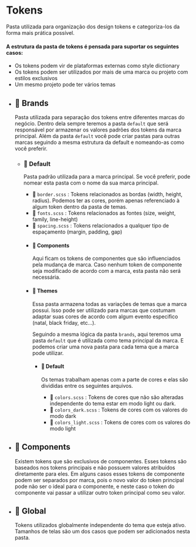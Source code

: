 # Tokens

Pasta utilizada para organização dos design tokens e categoriza-los da forma mais prática possível.

#### A estrutura da pasta de tokens é pensada para suportar os seguintes casos:

- Os tokens podem vir de plataformas externas como style dictionary
- Os tokens podem ser utilizados por mais de uma marca ou projeto com estilos exclusivos
- Um mesmo projeto pode ter vários temas

* ## 📂 Brands
    Pasta utilizada para separação dos tokens entre diferentes marcas do negócio. Dentro dela sempre teremos a pasta `default` que será responsável por armazenar os valores padrões dos tokens da marca principal. Além da pasta `default` você pode criar pastas para outras marcas seguindo a mesma estrutura da default e nomeando-as como você preferir.

    * ### 📂 Default
        Pasta padrão utilizada para a marca principal. Se você preferir, pode nomear esta pasta com o nome da sua marca principal.

        - 📄 `border.scss` : Tokens relacionados as bordas (width, height, radius). Podemos ter as cores, porém apenas referenciado à algum token dentro da pasta de temas.
        - 📄 `fonts.scss` : Tokens relacionados as fontes (size, weight, family, line-height)
        - 📄 `spacing.scss` : Tokens relacionados a qualquer tipo de espaçamento (margin, padding, gap)

        * #### 📁 Components

            Aqui ficam os tokens de componentes que são influenciados pela mudança de marca. Caso nenhum token de componente seja modificado de acordo com a marca, esta pasta não será necessária.

        * #### 📂 Themes

            Essa pasta armazena todas as variações de temas que a marca possui. Isso pode ser utilizado para marcas que costumam adaptar suas cores de acordo com algum evento especifico (natal, black friday, etc...).

            Seguindo a mesma lógica da pasta `brands`, aqui teremos uma pasta `default` que é utilizada como tema principal da marca. E podemos criar uma nova pasta para cada tema que a marca pode utilizar.

            * #### 📂 Default

                Os temas trabalham apenas com a parte de cores e elas são divididas entre os seguintes arquivos.

                - 📄 `colors.scss` : Tokens de cores que não são alteradas independente do tema estar em modo light ou dark.
                - 📄 `colors_dark.scss` : Tokens de cores com os valores do modo dark
                - 📄 `colors_light.scss` : Tokens de cores com os valores do modo light

* ## 📂 Components
    Existem tokens que são exclusivos de componentes. Esses tokens são baseados nos tokens principais e não possuem valores atribuídos diretamente para eles. Em alguns casos esses tokens de componente podem ser separados por marca, pois o novo valor do token principal pode não ser o ideal para o componente, e neste caso o token do componente vai passar a utilizar outro token principal como seu valor.

* ## 📂 Global
    Tokens utilizados globalmente independente do tema que esteja ativo. Tamanhos de telas são um dos casos que podem ser adicionados nesta pasta.